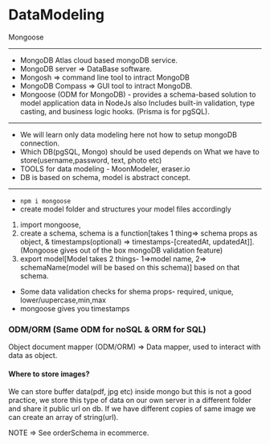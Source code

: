 # DataModeling
Mongoose

--- 
- MongoDB Atlas cloud based mongoDB service.
- MongoDB server => DataBase software.
- Mongosh => command line tool to intract MongoDB 
- MongoDB Compass => GUI tool to intract MongoDB.
- Mongoose (ODM for MongoDB) - provides a schema-based solution to model application data in NodeJs also Includes built-in validation, type casting, and business logic hooks. (Prisma is for pgSQL).
---

- We will learn only data modeling here not how to setup mongoDB connection.
- Which DB(pgSQL, Mongo) should be used depends on What we have to store(username,password, text, photo etc)
- TOOLS for data modeling - MoonModeler, eraser.io
- DB is  based on schema, model is abstract concept.
---

- `npm i mongoose`
- create model folder and structures your model files accordingly
1. import mongoose, 
2. create a schema, schema is a function[takes 1 thing=> schema props as object, & timestamps(optional) => timestamps-[createdAt, updatedAt]]. (Mongoose gives out of the box mongoDB validation feature)
3. export model[Model takes 2 things- 1=>model name, 2=> schemaName(model will be based on this schema)] based on that schema.
- Some data validation checks for shema props- required, unique, lower/uupercase,min,max
- mongoose gives you timestamps 

### ODM/ORM (Same ODM for noSQL & ORM for SQL)
Object document mapper (ODM/ORM) => Data mapper, used to interact with data as object.

#### Where to store images? 
We can store buffer data(pdf, jpg etc) inside mongo but this is not a good practice, we store this type of data on our own server in a different folder and share it public url on db. If we have different copies of same image we can create an array of string(url).

NOTE => See orderSchema in ecommerce. 

